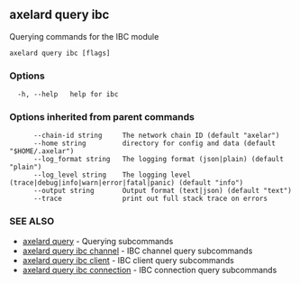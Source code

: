 ## axelard query ibc

Querying commands for the IBC module

```
axelard query ibc [flags]
```

### Options

```
  -h, --help   help for ibc
```

### Options inherited from parent commands

```
      --chain-id string     The network chain ID (default "axelar")
      --home string         directory for config and data (default "$HOME/.axelar")
      --log_format string   The logging format (json|plain) (default "plain")
      --log_level string    The logging level (trace|debug|info|warn|error|fatal|panic) (default "info")
      --output string       Output format (text|json) (default "text")
      --trace               print out full stack trace on errors
```

### SEE ALSO

- [axelard query](/cli-docs/v0_31_1/axelard_query) - Querying subcommands
- [axelard query ibc channel](/cli-docs/v0_31_1/axelard_query_ibc_channel) - IBC channel query subcommands
- [axelard query ibc client](/cli-docs/v0_31_1/axelard_query_ibc_client) - IBC client query subcommands
- [axelard query ibc connection](/cli-docs/v0_31_1/axelard_query_ibc_connection) - IBC connection query subcommands
